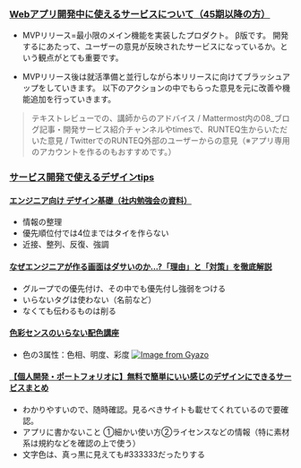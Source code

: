 ### [Webアプリ開発中に使えるサービスについて（45期以降の方）](https://school.runteq.jp/v2/mypage/helps/articles/how_to_solve_web_application?gretel_word=Web%E3%82%A2%E3%83%97%E3%83%AA%E9%96%A2%E9%80%A3)
- MVPリリース=最小限のメイン機能を実装したプロダクト。 β版です。
開発するにあたって、ユーザーの意見が反映されたサービスになっているか。という観点がとても重要です。

- MVPリリース後は就活準備と並行しながら本リリースに向けてブラッシュアップをしていきます。
以下のアクションの中でもらった意見を元に改善や機能追加を行っていきます。
> テキストレビューでの、講師からのアドバイス / Mattermost内の08_ブログ記事・開発サービス紹介チャンネルやtimesで、RUNTEQ生からいただいた意見 / TwitterでのRUNTEQ外部のユーザーからの意見（※アプリ専用のアカウントを作るのもおすすめです。）

### [サービス開発で使えるデザインtips](https://school.runteq.jp/v2/mypage/helps/articles/design_tips?gretel_word=Web%E3%82%A2%E3%83%97%E3%83%AA%E9%96%A2%E9%80%A3)

#### [エンジニア向け デザイン基礎（社内勉強会の資料）](https://qiita.com/xrxoxcxox/items/01ae9d1515fdf794e1f5)
- 情報の整理
- 優先順位付では4位まではタイを作らない
- 近接、整列、反復、強調

#### [なぜエンジニアが作る画面はダサいのか…?「理由」と「対策」を徹底解説](https://qiita.com/mskmiki/items/544149987475719e417b)
- グループでの優先付け、その中でも優先付し強弱をつける
- いらないタグは使わない（名前など）
- なくても伝わるものは削る

#### [色彩センスのいらない配色講座](https://www.slideshare.net/slideshow/ss-9003317/9003317)
- 色の3属性：色相、明度、彩度
[![Image from Gyazo](https://i.gyazo.com/98073db5c2de82fb603a9ad07140c65f.png)](https://gyazo.com/98073db5c2de82fb603a9ad07140c65f)


#### [【個人開発・ポートフォリオに】無料で簡単にいい感じのデザインにできるサービスまとめ](https://qiita.com/aiandrox/items/4196c8f5b564d29fdce7)
- わかりやすいので、随時確認。見るべきサイトも載せてくれているので要確認。
- アプリに書かないこと
①細かい使い方②ライセンスなどの情報（特に素材系は規約などを確認の上で使う）
- 文字色は、真っ黒に見えても#333333だったりする
